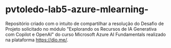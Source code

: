 # pvtoledo-lab5-azure-mlearning-
Repositório criado com o intuito de compartilhar a resolução do Desafio de Projeto solicitado no módulo "Explorando os Recursos de IA Generativa com Copilot e OpenAI" do curso Microsoft Azure AI Fundamentals realizado na plataforma https://dio.me/. 
